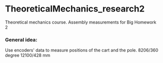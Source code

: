 # TheoreticalMechanics_research2
Theoretical mechanics course. Assembly measurements for Big Homework 2

### General idea: 
Use encoders' data to measure positions of the cart and the pole.
8206/360 degree
12100/428 mm
